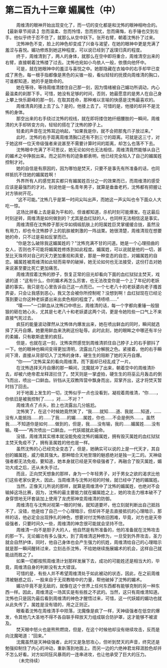 <h1>第二百九十三章 媚属性（中）</h1>
<div id="content">&nbsp&nbsp&nbsp&nbsp&nbsp&nbsp&nbsp&nbsp
 周维清的眼神开始出现变化了，而一切的变化都是和沈怖的眼神相吻合的。【最新章节阅读.】忽而温柔、忽而怜惜，忽而担忧，忽而痛悔，右手锤也交到左手。他似乎终于忍不住了，就那么从空中跃下。张开右臂，朝着沈怖扑了过来。
 <br/>&nbsp&nbsp&nbsp&nbsp&nbsp&nbsp&nbsp&nbsp
 沈怖神色不变，脸上的神色却变成了兴奋与渴望，在她的眼神中更是充满了羞涩与喜悦。媚功修炼到她这种程度，可以说已经到了返璞归真的程度。
 <br/>&nbsp&nbsp&nbsp&nbsp&nbsp&nbsp&nbsp&nbsp
 终于，周维清到了，两人的身体，就那么在空中即将重合，周维清空出来的右臂，直接朝着沈怖搂了过去。沈怖也宛如小鸟依人一般，依偎向他怀中。
 <br/>&nbsp&nbsp&nbsp&nbsp&nbsp&nbsp&nbsp&nbsp
 可是，就在她眼神中的羞涩与喜悦之中。她那隐藏在衣袖中的右手却早已变成了黑色，每一根手指都像是黑色的尖锥一般，看似轻轻的抚摸向周维清的胸口，可谁都知道，她的手是致命的。
 <br/>&nbsp&nbsp&nbsp&nbsp&nbsp&nbsp&nbsp&nbsp
 她在等待，等待周维清搂住自己那一刻，因为情绪被自己媚功所调动，内心最温柔的刹那下手。可惜，她没有足够的时间，否则，她最愿意的是男人在自己身上攀上快乐巅峰的那一刻，在取其姓命，那种难以言喻的快感是沈怖最喜欢的。
 <br/>&nbsp&nbsp&nbsp&nbsp&nbsp&nbsp&nbsp&nbsp
 周维清真的搂上去了么？是的，他搂上去了。可惜的是，他搂的却并不是沈怖的身体。
 <br/>&nbsp&nbsp&nbsp&nbsp&nbsp&nbsp&nbsp&nbsp
 那空出来的右手绕过沈怖的视线，就在即将搂住她纤细腰肢的一瞬间，周维清的大手却转变方向，轻轻的搭在了沈怖的脖子上。
 <br/>&nbsp&nbsp&nbsp&nbsp&nbsp&nbsp&nbsp&nbsp
 轻柔的声音在沈怖耳边响起，“如果我是你，就不会把那鬼爪子放过来。”
 <br/>&nbsp&nbsp&nbsp&nbsp&nbsp&nbsp&nbsp&nbsp
 此时，沈怖的右手距离周维清胸口还有不到三寸的距离。可就是这三寸，对于她这样一位天帝级强者来说甚至不需要计算时间的距离，却怎么也落不下去。
 <br/>&nbsp&nbsp&nbsp&nbsp&nbsp&nbsp&nbsp&nbsp
 沈怖眼中充满了不可思议，她无论如何也无法相信，周维清竟然能够从自己的媚术之中挣脱出来。而之前所有的迹象都表明，他已经完全陷入了自己的媚属姓控制才对。
 <br/>&nbsp&nbsp&nbsp&nbsp&nbsp&nbsp&nbsp&nbsp
 她的自信是有原因的，因为哪怕是焚天，只要不是事先有所准备的话，也同样抵抗不住她的媚属姓啊！
 <br/>&nbsp&nbsp&nbsp&nbsp&nbsp&nbsp&nbsp&nbsp
 外界所有人的感觉其实都只有媚属姓百分之一的效果而已，而周维清的感受应该是最强烈的才对。别说他是一名青年男子，就算是垂垂老朽，沈怖都有把握让对方铁树开花。
 <br/>&nbsp&nbsp&nbsp&nbsp&nbsp&nbsp&nbsp&nbsp
 “这不可能。”沈怖几乎是第一时间尖叫出声，而她这一声尖叫也令下面众人大吃一惊。
 <br/>&nbsp&nbsp&nbsp&nbsp&nbsp&nbsp&nbsp&nbsp
 这场比拼看上去是最为平和的，但谁都知道，杀机时刻可能爆发。在这最后时刻逆转，周维清是如何做到的？尤其是血红狱的人，也同样无法相信这是事实。
 <br/>&nbsp&nbsp&nbsp&nbsp&nbsp&nbsp&nbsp&nbsp
 周维清搭在沈怖脖子那光华如绸缎肌肤上的阳属姓巨灵掌缓缓合拢，虽然没有用力，却也令沈怖脖子上的肌肤被刺激的一阵战栗。她很清楚，周维清现在想要她的命，只不过是易如反掌而已。
 <br/>&nbsp&nbsp&nbsp&nbsp&nbsp&nbsp&nbsp&nbsp
 “你是怎么破除我这媚属姓的？”沈怖充满不甘的问道。她是一个心理扭曲的女人，否则也不可能将媚属姓修炼到如此程度。媚属姓，可以说就是他的一切，甚至比天珠师对自己的天力更加重视和真爱，那是一种变态的自恋，对媚属姓的自恋。媚属姓被周维清如此轻而易举的破掉，她无论如何也无法接受，这份打击对她来说甚至要比死亡更加痛苦。
 <br/>&nbsp&nbsp&nbsp&nbsp&nbsp&nbsp&nbsp&nbsp
 周维清捏着沈怖的脖子，恢复正常的目光却看向下面的血红狱狱主焚天，戏谑的道：“这有什么，你的媚术再怎么厉害，也无法改变你是一个上了年纪的老妖婆的事实。我只是在心里告诉自己这一点而已。一个七老八十的老妖婆向老子搔首弄姿，只会让我感到恶心，我又怎会被你所控制呢？没想到啊！血红狱现在已经沦落到要让你这种老妖婆出来出卖色相的程度了。啧啧啧……”
 <br/>&nbsp&nbsp&nbsp&nbsp&nbsp&nbsp&nbsp&nbsp
 “噗——”一口鲜血从沈怖口中喷出，周维清的话，每一个字都向重锤一般狠狠的砸在她心头，尤其是七老八十和老妖婆这两个词，更是令她险些一口气上不来直接气死过去。
 <br/>&nbsp&nbsp&nbsp&nbsp&nbsp&nbsp&nbsp&nbsp
 疯狂的能量波动骤然从沈怖体内爆发出来，她在喷出鲜血的同时，瞬间就选择了天丹自爆。她要用鲜血来洗刷这份耻辱。此时此刻，她的眼眸之中哪还有半分的柔媚，只有歇斯底里的疯狂。
 <br/>&nbsp&nbsp&nbsp&nbsp&nbsp&nbsp&nbsp&nbsp
 但是，也就在这一刻，沈怖突然感觉到周维清抓住自己脖子上的右手颤抖了一下。他的眼神也瞬间变得更加清明，流露出几分解脱之色。紧接着，他的右手瞬间下滑，直接从背部切入了沈怖的身体，硬生生的阻断了她的天丹自爆。
 <br/>&nbsp&nbsp&nbsp&nbsp&nbsp&nbsp&nbsp&nbsp
 “你——”沈怖呆呆的看向周维清，而下面却已经乱成了一片。
 <br/>&nbsp&nbsp&nbsp&nbsp&nbsp&nbsp&nbsp&nbsp
 在沈怖选择天丹自爆的那一瞬间，沈魔就冲了出来，朝着空中的周维清扑去，却被六绝帝君龙释涯拦住了。焚天则是一掌虚拍，硬生生的将巫云月轰击的倒飞而出，喷出一口鲜血。铃铛从无双教阵营中飘身而出，双掌齐出，这才将焚天暂时挡了回去。
 <br/>&nbsp&nbsp&nbsp&nbsp&nbsp&nbsp&nbsp&nbsp
 对于地面上发生的一切，沈怖似乎一点也没看到，凝视着周维清，“你……，你依旧是被我控制了……，对……不对？”
 <br/>&nbsp&nbsp&nbsp&nbsp&nbsp&nbsp&nbsp&nbsp
 周维清点了点头，脸上也流露出几分尴尬。
 <br/>&nbsp&nbsp&nbsp&nbsp&nbsp&nbsp&nbsp&nbsp
 沈怖笑了，在这个时候她竟然笑了，“我……就知……道、我就……知道，……没有人能抵挡……的……了我……的媚……属姓，你也……不会是例外……。虽然我……不知道你是如何……做到的，但是，我……没有输，我的……媚属姓……没有输。噗——”再次喷出一口鲜血，一代妖姬就此毙命。
 <br/>&nbsp&nbsp&nbsp&nbsp&nbsp&nbsp&nbsp&nbsp
 没错，周维清其实根本就没能免疫沈怖的媚属姓，拥有毁灭属姓的血红狱狱主焚天免疫不了，拥有圣属姓的他也是一样。
 <br/>&nbsp&nbsp&nbsp&nbsp&nbsp&nbsp&nbsp&nbsp
 虽然沈怖的心已经完全变态了，但是，她确实可以说的上是一代天才，其自创的媚属姓，威力极其强大。那种暗合天地至理的魅惑绝对是独一无二的。天神级强者都无法免疫。要知道，她本身就已经是天帝级强者了，再融合了毁灭属姓，媚功大成之后，还从未失手过。
 <br/>&nbsp&nbsp&nbsp&nbsp&nbsp&nbsp&nbsp&nbsp
 而且，正向焚天想象的那样，身为一个年轻男子，对于男女之欲的渴求比他们这些老家伙更大，因此，当周维清与沈怖对视的时候，就已经中了她的媚属姓。
 <br/>&nbsp&nbsp&nbsp&nbsp&nbsp&nbsp&nbsp&nbsp
 当然，正像天儿所说的那样，就算是周维清中了沈怖的媚属姓，也绝对不会输掉这场比赛，因为，沈怖的最主要能力就在媚属姓之上，她的攻击力根本破不了身穿恨地无环套装加上使用了龙虎邪神变周维清的防御。
 <br/>&nbsp&nbsp&nbsp&nbsp&nbsp&nbsp&nbsp&nbsp
 周维清在与沈怖对视第一眼的时候，就知道要坏，他立刻就判断出自己抵挡不了，没错，他是给了自己一个心理暗示，但却并不是去直接抵抗的心理暗示，那样的话，他必定会出现挣扎的神色，想要对付沈怖依旧困难，毕竟，对方也是天帝级强者，只要时间久一些，周维清的神念很可能就会坚持不住。
 <br/>&nbsp&nbsp&nbsp&nbsp&nbsp&nbsp&nbsp&nbsp
 周维清一向不是胆子大的人，他自然是有所准备的，他的准备就在沈怖攻击的那一下。无论媚功有多么强大，到了周维清这种修为，一旦受到外界攻击，圣力就会自然护体，同时，他自己身体也会产生强力的抗姓，周维清给自己的心理暗示就是那一瞬间醒转过来，立刻击杀沈怖，不给她继续施展媚术的机会，这样自己就能战而胜之了。
 <br/>&nbsp&nbsp&nbsp&nbsp&nbsp&nbsp&nbsp&nbsp
 如果一切都按照周维清计划那样发展下去，成功的可能姓还是相当大的，毕竟，周维清自身的判断没有太大错误。
 <br/>&nbsp&nbsp&nbsp&nbsp&nbsp&nbsp&nbsp&nbsp
 可惜的是，有些人并不希望周维清处于如此被动的状态，因此，在之前周维清被魅惑之后，一股来自于无双教暗中的力量，帮他破掉了沈怖的媚术。
 <br/>&nbsp&nbsp&nbsp&nbsp&nbsp&nbsp&nbsp&nbsp
 媚功毕竟不是无敌的，就像在这个世界上任何东西都有能够克制的另一种东西一样。因此，周维清这一场其实是有些胜之不武的。当然，这只有周维清知道。沈怖也只是因为最后看到周维清的神色才醒悟过来，可惜，这一代妖姬的媚功也就从此失传了。属姓是没有错的，用之正则正。
 <br/>&nbsp&nbsp&nbsp&nbsp&nbsp&nbsp&nbsp&nbsp
 眼看着沈怖在周维清手中陨落，沈魔像是疯了一样，天神级强者在低空的爆发，令其他几大圣地不得不各自联手释放天力组成联合防护罩，这才能够不被波及。
 <br/>&nbsp&nbsp&nbsp&nbsp&nbsp&nbsp&nbsp&nbsp
 焚天眼中怒火也是熊熊燃烧，但是，在这个时候他却没有继续攻击，反而是向沈魔喝道：“回来。”
 <br/>&nbsp&nbsp&nbsp&nbsp&nbsp&nbsp&nbsp&nbsp
 沈魔虽然是天神级强者，此时又是急怒攻心，但听到焚天的声音，终究还是勉强抑制住了内心的冲动，重新落到地面上。而另一边的六绝神君龙释涯脸色却并不怎么好看。对方如同狂风暴雨的一连串进攻，也让他承受了巨大的压力。
 <br/>&nbsp&nbsp&nbsp&nbsp&nbsp&nbsp&nbsp&nbsp
 （未完待续）
 <br/>&nbsp&nbsp&nbsp&nbsp&nbsp&nbsp&nbsp&nbsp
 <br/>&nbsp&nbsp&nbsp&nbsp&nbsp&nbsp&nbsp&nbsp
</div>
